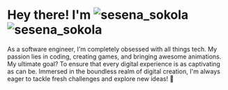# Hey there! I'm ![sesena_sokola](https://github.com/Sesenaa/Sesenaa/blob/main/assets/sesenatxt.svg) ![sesena_sokola](https://github.com/Sesenaa/Sesenaa/assets/108346754/7bca8ca4-be73-41a8-8220-9ad514da04c0)

As a software engineer, I'm completely obsessed with all things tech. My passion lies in coding, creating games, and bringing awesome animations. My ultimate goal? To ensure that every digital experience is as captivating as can be. Immersed in the boundless realm of digital creation, I'm always eager to tackle fresh challenges and explore new ideas! 🍫

**<style>**   h1 {     margin-top: -10px;   } </style>
